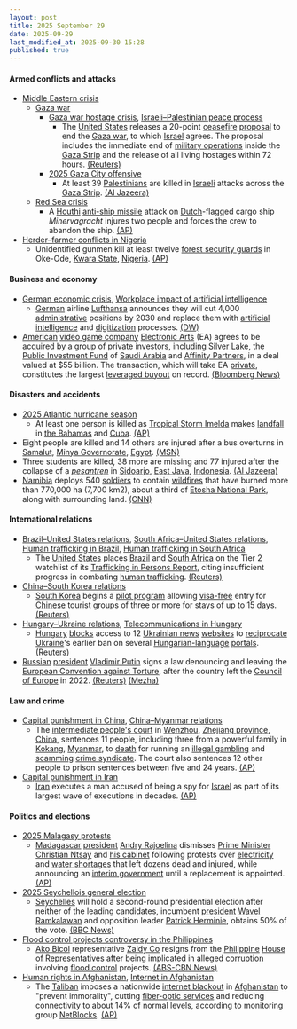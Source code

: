```yaml
---
layout: post
title: 2025 September 29
date: 2025-09-29
last_modified_at: 2025-09-30 15:28
published: true
---
```



#### Armed conflicts and attacks

* [Middle Eastern crisis](https://en.wikipedia.org/wiki/Middle_Eastern_crisis_%282023-present%29 "Middle Eastern crisis (2023-present)")
  * [Gaza war](https://en.wikipedia.org/wiki/Gaza_war "Gaza war")
    * [Gaza war hostage crisis](https://en.wikipedia.org/wiki/Gaza_war_hostage_crisis "Gaza war hostage crisis"), [Israeli–Palestinian peace process](https://en.wikipedia.org/wiki/Israeli%E2%80%93Palestinian_peace_process "Israeli–Palestinian peace process")
      * The [United States](https://en.wikipedia.org/wiki/United_States "United States") releases a 20-point [ceasefire](https://en.wikipedia.org/wiki/Ceasefire "Ceasefire") [proposal](https://en.wikipedia.org/wiki/Donald_Trump%27s_September_2025_Gaza_Strip_proposal "Donald Trump's September 2025 Gaza Strip proposal") to end the [Gaza war](https://en.wikipedia.org/wiki/Gaza_war "Gaza war"), to which [Israel](https://en.wikipedia.org/wiki/Israel "Israel") agrees. The proposal includes the immediate end of [military operations](https://en.wikipedia.org/wiki/Military_operation "Military operation") inside the [Gaza Strip](https://en.wikipedia.org/wiki/Gaza_Strip "Gaza Strip") and the release of all living hostages within 72 hours. [(Reuters)](https://www.reuters.com/world/middle-east/israeli-forces-advance-ahead-trump-netanyahu-gaza-war-talks-2025-09-29/)
    * [2025 Gaza City offensive](https://en.wikipedia.org/wiki/2025_Gaza_City_offensive "2025 Gaza City offensive")
      * At least 39 [Palestinians](https://en.wikipedia.org/wiki/Palestinians "Palestinians") are killed in [Israeli](https://en.wikipedia.org/wiki/Israel_Defense_Forces "Israel Defense Forces") attacks across the [Gaza Strip](https://en.wikipedia.org/wiki/Gaza_Strip "Gaza Strip"). [(Al Jazeera)](https://www.aljazeera.com/news/liveblog/2025/9/29/live-israel-keeps-pummeling-gaza-ahead-of-trump-netanyahu-meeting)
  * [Red Sea crisis](https://en.wikipedia.org/wiki/Red_Sea_crisis "Red Sea crisis")
    * A [Houthi](https://en.wikipedia.org/wiki/Houthi "Houthi") [anti-ship missile](https://en.wikipedia.org/wiki/Anti-ship_missile "Anti-ship missile") attack on [Dutch](https://en.wikipedia.org/wiki/Netherlands "Netherlands")-flagged cargo ship *Minervagracht* injures two people and forces the crew to abandon the ship. [(AP)](https://apnews.com/article/yemen-houthis-gulf-aden-ship-fire-missile-1a42485ac4ab29188ed1ea85414aba48)
* [Herder–farmer conflicts in Nigeria](https://en.wikipedia.org/wiki/Herder%E2%80%93farmer_conflicts_in_Nigeria "Herder–farmer conflicts in Nigeria")
  * Unidentified gunmen kill at least twelve [forest security guards](https://en.wikipedia.org/wiki/Nigerian_Hunter_%26_Forest_Security_Service "Nigerian Hunter & Forest Security Service") in Oke-Ode, [Kwara State](https://en.wikipedia.org/wiki/Kwara_State "Kwara State"), [Nigeria](https://en.wikipedia.org/wiki/Nigeria "Nigeria"). [(AP)](https://apnews.com/article/nigeria-attack-forest-guards-kwara-09603b3889d34814159c10802a36fe43)

#### Business and economy

* [German economic crisis](https://en.wikipedia.org/wiki/German_economic_crisis_%282022%E2%80%93present%29 "German economic crisis (2022–present)"), [Workplace impact of artificial intelligence](https://en.wikipedia.org/wiki/Workplace_impact_of_artificial_intelligence "Workplace impact of artificial intelligence")
  * [German](https://en.wikipedia.org/wiki/Germany "Germany") airline [Lufthansa](https://en.wikipedia.org/wiki/Lufthansa "Lufthansa") announces they will cut 4,000 [administrative](https://en.wikipedia.org/wiki/Management "Management") positions by 2030 and replace them with [artificial intelligence](https://en.wikipedia.org/wiki/Artificial_intelligence "Artificial intelligence") and [digitization](https://en.wikipedia.org/wiki/Digitization "Digitization") processes. [(DW)](https://www.dw.com/en/lufthansa-to-shed-4000-jobs-with-help-from-ai/a-74173278)
* [American](https://en.wikipedia.org/wiki/Video_games_in_the_United_States "Video games in the United States") [video game company](https://en.wikipedia.org/wiki/Video_game_company "Video game company") [Electronic Arts](https://en.wikipedia.org/wiki/Electronic_Arts "Electronic Arts") (EA) agrees to be acquired by a group of private investors, including [Silver Lake](https://en.wikipedia.org/wiki/Silver_Lake_%28investment_firm%29 "Silver Lake (investment firm)"), the [Public Investment Fund](https://en.wikipedia.org/wiki/Public_Investment_Fund "Public Investment Fund") of [Saudi Arabia](https://en.wikipedia.org/wiki/Saudi_Arabia "Saudi Arabia") and [Affinity Partners](https://en.wikipedia.org/wiki/Affinity_Partners "Affinity Partners"), in a deal valued at $55 billion. The transaction, which will take EA [private](https://en.wikipedia.org/wiki/Privately_held_company "Privately held company"), constitutes the largest [leveraged buyout](https://en.wikipedia.org/wiki/Leveraged_buyout "Leveraged buyout") on record. [(Bloomberg News)](https://www.bloomberg.com/news/articles/2025-09-29/ea-agrees-to-sale-in-largest-leveraged-buyout-on-record)

#### Disasters and accidents

* [2025 Atlantic hurricane season](https://en.wikipedia.org/wiki/2025_Atlantic_hurricane_season "2025 Atlantic hurricane season")
  * At least one person is killed as [Tropical Storm Imelda](https://en.wikipedia.org/wiki/Tropical_Storm_Imelda_%282025%29 "Tropical Storm Imelda (2025)") makes [landfall](https://en.wikipedia.org/wiki/Landfall "Landfall") in [the Bahamas](https://en.wikipedia.org/wiki/The_Bahamas "The Bahamas") and [Cuba](https://en.wikipedia.org/wiki/Cuba "Cuba"). [(AP)](https://apnews.com/article/weather-hurricane-humberto-tropical-storm-imelda-94d436e55831bd7d0b95c0432045d03f)
* Eight people are killed and 14 others are injured after a bus overturns in [Samalut](https://en.wikipedia.org/wiki/Samalut "Samalut"), [Minya Governorate](https://en.wikipedia.org/wiki/Minya_Governorate "Minya Governorate"), [Egypt](https://en.wikipedia.org/wiki/Egypt "Egypt"). [(MSN)](https://www.msn.com/en-ae/news/other/8-killed-14-injured-in-deadly-bus-crash-in-egypts-minya/ar-AA1NvzI2?ocid=BingNewsSerp)
* Three students are killed, 38 more are missing and 77 injured after the collapse of a *[pesantren](https://en.wikipedia.org/wiki/Pesantren "Pesantren")* in [Sidoarjo](https://en.wikipedia.org/wiki/Sidoarjo_Regency "Sidoarjo Regency"), [East Java](https://en.wikipedia.org/wiki/East_Java "East Java"), [Indonesia](https://en.wikipedia.org/wiki/Indonesia "Indonesia"). [(Al Jazeera)](https://www.aljazeera.com/news/2025/9/30/school-collapse-in-indonesia-leaves-one-student-dead-38-missing)
* [Namibia](https://en.wikipedia.org/wiki/Namibia "Namibia") deploys 540 [soldiers](https://en.wikipedia.org/wiki/Namibian_Defence_Force "Namibian Defence Force") to contain [wildfires](https://en.wikipedia.org/wiki/Wildfire "Wildfire") that have burned more than 770,000 ha (7,700 km2), about a third of [Etosha National Park](https://en.wikipedia.org/wiki/Etosha_National_Park "Etosha National Park"), along with surrounding land. [(CNN)](https://edition.cnn.com/2025/09/29/africa/etosha-namibia-wildfire-scli-intl)

#### International relations

* [Brazil–United States relations](https://en.wikipedia.org/wiki/Brazil%E2%80%93United_States_relations "Brazil–United States relations"), [South Africa–United States relations](https://en.wikipedia.org/wiki/South_Africa%E2%80%93United_States_relations "South Africa–United States relations"), [Human trafficking in Brazil](https://en.wikipedia.org/wiki/Human_trafficking_in_Brazil "Human trafficking in Brazil"), [Human trafficking in South Africa](https://en.wikipedia.org/wiki/Human_trafficking_in_South_Africa "Human trafficking in South Africa")
  * The [United States](https://en.wikipedia.org/wiki/United_States "United States") places [Brazil](https://en.wikipedia.org/wiki/Brazil "Brazil") and [South Africa](https://en.wikipedia.org/wiki/South_Africa "South Africa") on the Tier 2 watchlist of its [Trafficking in Persons Report](https://en.wikipedia.org/wiki/Trafficking_in_Persons_Report "Trafficking in Persons Report"), citing insufficient progress in combating [human trafficking](https://en.wikipedia.org/wiki/Human_trafficking "Human trafficking"). [(Reuters)](https://www.reuters.com/world/americas/us-puts-brazil-south-africa-human-trafficking-watch-list-2025-09-29/)
* [China–South Korea relations](https://en.wikipedia.org/wiki/China%E2%80%93South_Korea_relations "China–South Korea relations")
  * [South Korea](https://en.wikipedia.org/wiki/South_Korea "South Korea") begins a [pilot program](https://en.wikipedia.org/wiki/Pilot_program "Pilot program") allowing [visa-free](https://en.wikipedia.org/wiki/Visa_policy_of_South_Korea "Visa policy of South Korea") entry for [Chinese](https://en.wikipedia.org/wiki/Chinese_nationality_law "Chinese nationality law") tourist groups of three or more for stays of up to 15 days. [(Reuters)](https://www.reuters.com/world/china/south-korea-pilot-visa-free-entry-chinese-tourist-groups-cctv-reports-2025-09-29/)
* [Hungary–Ukraine relations](https://en.wikipedia.org/wiki/Hungary%E2%80%93Ukraine_relations "Hungary–Ukraine relations"), [Telecommunications in Hungary](https://en.wikipedia.org/wiki/Telecommunications_in_Hungary "Telecommunications in Hungary")
  * [Hungary](https://en.wikipedia.org/wiki/Hungary "Hungary") [blocks](https://en.wikipedia.org/wiki/Block_%28Internet%29 "Block (Internet)") access to 12 [Ukrainian news](https://en.wikipedia.org/wiki/List_of_newspapers_in_Ukraine "List of newspapers in Ukraine") [websites](https://en.wikipedia.org/wiki/Online_newspaper "Online newspaper") to [reciprocate](https://en.wikipedia.org/wiki/Reciprocity_%28international_relations%29 "Reciprocity (international relations)") [Ukraine](https://en.wikipedia.org/wiki/Ukraine "Ukraine")'s earlier ban on several [Hungarian-language](https://en.wikipedia.org/wiki/Hungarian-language "Hungarian-language") [portals](https://en.wikipedia.org/wiki/Web_portal "Web portal"). [(Reuters)](https://www.reuters.com/business/media-telecom/hungary-blocks-12-ukrainian-news-sites-tit-for-tat-2025-09-29/)
* [Russian](https://en.wikipedia.org/wiki/Russia "Russia") [president](https://en.wikipedia.org/wiki/President_of_Russia "President of Russia") [Vladimir Putin](https://en.wikipedia.org/wiki/Vladimir_Putin "Vladimir Putin") signs a law denouncing and leaving the [European Convention against Torture](https://en.wikipedia.org/wiki/European_Convention_for_the_Prevention_of_Torture_and_Inhuman_or_Degrading_Treatment_or_Punishment "European Convention for the Prevention of Torture and Inhuman or Degrading Treatment or Punishment"), after the country left the [Council of Europe](https://en.wikipedia.org/wiki/Council_of_Europe "Council of Europe") in 2022. [(Reuters)](https://www.reuters.com/world/russia-exits-european-anti-torture-convention-2025-09-29/) [(Mezha)](https://mezha.net/eng/bukvy/russia-denounces-european-convention-against-torture-ending-international-monitoring/)

#### Law and crime

* [Capital punishment in China](https://en.wikipedia.org/wiki/Capital_punishment_in_China "Capital punishment in China"), [China–Myanmar relations](https://en.wikipedia.org/wiki/China%E2%80%93Myanmar_relations "China–Myanmar relations")
  * The [intermediate people's court](https://en.wikipedia.org/wiki/Intermediate_people%27s_court "Intermediate people's court") in [Wenzhou](https://en.wikipedia.org/wiki/Wenzhou "Wenzhou"), [Zhejiang province](https://en.wikipedia.org/wiki/Zhejiang_province "Zhejiang province"), [China](https://en.wikipedia.org/wiki/China "China"), sentences 11 people, including three from a powerful family in [Kokang](https://en.wikipedia.org/wiki/Kokang "Kokang"), [Myanmar](https://en.wikipedia.org/wiki/Myanmar "Myanmar"), to [death](https://en.wikipedia.org/wiki/Death_sentence "Death sentence") for running an [illegal gambling](https://en.wikipedia.org/wiki/Illegal_gambling "Illegal gambling") and [scamming](https://en.wikipedia.org/wiki/Scam_center "Scam center") [crime syndicate](https://en.wikipedia.org/wiki/Crime_syndicate "Crime syndicate"). The court also sentences 12 other people to prison sentences between five and 24 years. [(AP)](https://apnews.com/article/china-myanmar-court-death-sentence-syndicate-63b170ca31cd9b37a6817858f6c6b0bb)
* [Capital punishment in Iran](https://en.wikipedia.org/wiki/Capital_punishment_in_Iran "Capital punishment in Iran")
  * [Iran](https://en.wikipedia.org/wiki/Iran "Iran") executes a man accused of being a spy for [Israel](https://en.wikipedia.org/wiki/Israel "Israel") as part of its largest wave of executions in decades. [(AP)](https://apnews.com/article/iran-execute-spy-israel-hanging-choobiasl-b50df88b9877a444aee20095cbe4e68a)

#### Politics and elections

* [2025 Malagasy protests](https://en.wikipedia.org/wiki/2025_Malagasy_protests "2025 Malagasy protests")
  * [Madagascar](https://en.wikipedia.org/wiki/Madagascar "Madagascar") [president](https://en.wikipedia.org/wiki/President_of_Madagascar "President of Madagascar") [Andry Rajoelina](https://en.wikipedia.org/wiki/Andry_Rajoelina "Andry Rajoelina") dismisses [Prime Minister](https://en.wikipedia.org/wiki/Prime_Minister_of_Madagascar "Prime Minister of Madagascar") [Christian Ntsay](https://en.wikipedia.org/wiki/Christian_Ntsay "Christian Ntsay") and [his cabinet](https://en.wikipedia.org/wiki/Fifth_Ntsay_Government "Fifth Ntsay Government") following protests over [electricity](https://en.wikipedia.org/wiki/Energy_crisis "Energy crisis") and [water shortages](https://en.wikipedia.org/wiki/Water_shortage "Water shortage") that left dozens dead and injured, while announcing an [interim government](https://en.wikipedia.org/wiki/Interim_government "Interim government") until a replacement is appointed. [(AP)](https://apnews.com/article/madagascar-deadly-unrest-22-killed-un-6d7fdc429b089938b97ea044a65b4466)
* [2025 Seychellois general election](https://en.wikipedia.org/wiki/2025_Seychellois_general_election "2025 Seychellois general election")
  * [Seychelles](https://en.wikipedia.org/wiki/Seychelles "Seychelles") will hold a second-round presidential election after neither of the leading candidates, incumbent [president](https://en.wikipedia.org/wiki/President_of_Seychelles "President of Seychelles") [Wavel Ramkalawan](https://en.wikipedia.org/wiki/Wavel_Ramkalawan "Wavel Ramkalawan") and opposition leader [Patrick Herminie](https://en.wikipedia.org/wiki/Patrick_Herminie "Patrick Herminie"), obtains 50% of the vote. [(BBC News)](https://www.bbc.com/news/articles/c36kre10g8eo)
* [Flood control projects controversy in the Philippines](https://en.wikipedia.org/wiki/Flood_control_projects_controversy_in_the_Philippines "Flood control projects controversy in the Philippines")
  * [Ako Bicol](https://en.wikipedia.org/wiki/Ako_Bicol "Ako Bicol") representative [Zaldy Co](https://en.wikipedia.org/wiki/Zaldy_Co "Zaldy Co") resigns from the [Philippine](https://en.wikipedia.org/wiki/Philippine "Philippine") [House of Representatives](https://en.wikipedia.org/wiki/House_of_Representatives_of_the_Philippines "House of Representatives of the Philippines") after being implicated in alleged [corruption](https://en.wikipedia.org/wiki/Corruption_in_the_Philippines "Corruption in the Philippines") involving [flood control](https://en.wikipedia.org/wiki/Flood_control "Flood control") projects. [(ABS-CBN News)](https://www.abs-cbn.com/news/nation/2025/9/29/zaldy-co-resigns-as-house-representative-amid-flood-control-scandal-1600)
* [Human rights in Afghanistan](https://en.wikipedia.org/wiki/Human_rights_in_Afghanistan "Human rights in Afghanistan"), [Internet in Afghanistan](https://en.wikipedia.org/wiki/Internet_in_Afghanistan "Internet in Afghanistan")
  * The [Taliban](https://en.wikipedia.org/wiki/Taliban "Taliban") imposes a nationwide [internet blackout](https://en.wikipedia.org/wiki/Internet_outage "Internet outage") in [Afghanistan](https://en.wikipedia.org/wiki/Afghanistan "Afghanistan") to "prevent immorality", cutting [fiber-optic services](https://en.wikipedia.org/wiki/Fiber-optic_communication "Fiber-optic communication") and reducing connectivity to about 14% of normal levels, according to monitoring group [NetBlocks](https://en.wikipedia.org/wiki/NetBlocks "NetBlocks"). [(AP)](https://apnews.com/article/afghanistan-taliban-internet-crackdown-dfdda5c1ef1d29124db4649414584c6e)
